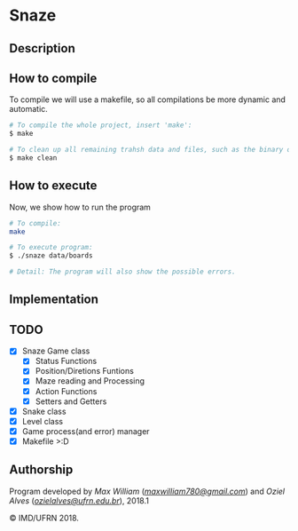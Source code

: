 # Snaze

## Description


## How to compile
To compile we will use a makefile, so all compilations be more dynamic and automatic.
```bash
# To compile the whole project, insert 'make':
$ make

# To clean up all remaining trahsh data and files, such as the binary ones, insert 'make clean':
$ make clean
```

## How to execute
Now, we show how to run the program
```bash
# To compile:
make

# To execute program:
$ ./snaze data/boards

# Detail: The program will also show the possible errors.
```

## Implementation


## TODO

- [x] Snaze Game class
  - [x] Status Functions
  - [x] Position/Diretions Funtions
  - [x] Maze reading and Processing
  - [x] Action Functions
  - [x] Setters and Getters 
- [x] Snake class
- [x] Level class 
- [x] Game process(and error) manager
- [x] Makefile >:D

## Authorship

Program developed by _Max William_ (*maxwilliam780@gmail.com*) and _Oziel Alves_ (*ozielalves@ufrn.edu.br*), 2018.1

&copy; IMD/UFRN 2018.

